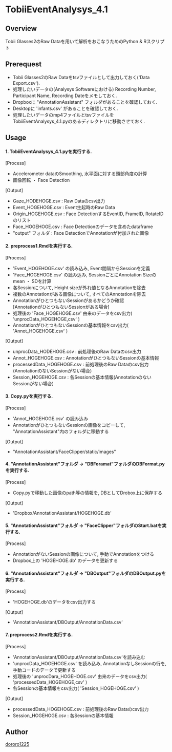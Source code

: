 TobiiEventAnalysys_4.1
====

## Overview
Tobii Glasses2のRaw Dataを用いて解析をおこなうためのPython & Rスクリプト

## Prerequest
- Tobii Glasses2のRaw Dataをtsvファイルとして出力しておく('Data Export.csv').
- 処理したいデータの(Analysys Softwareにおける) Recording Number, Participant Name, Recording Dateをメモしておく.
- Dropboxに "AnnotationAssistant" フォルダがあることを確認しておく.
- Desktopに 'infants.csv' があることを確認しておく.
- 処理したいデータのmp4ファイルとtsvファイルをTobiiEventAnalysys_4.1.pyのあるディレクトリに移動させておく.

## Usage
#### 1. TobiiEventAnalysys_4.1.pyを実行する.
[Process]
 - Accelerometer dataのSmoothing, 水平面に対する頭部角度の計算
 - 画像回転 ・ Face Detection


 [Output]
  - Gaze_HODEHOGE.csv : Raw Dataのcsv出力
  - Event_HOGEHOGE.csv : Event生起時のRaw Data
  - Origin_HOGEHOGE.csv : Face DetectionするEventID, FrameID, RotateIDのリスト
  - Face_HOGEHOGE.csv : Face Detectionのデータを含めたdataframe
  - "output" フォルダ : Face DetectionでAnnotationが付加された画像

#### 2. preprocess1.Rmdを実行する.
[Process]
 - 'Event_HOGEHOGE.csv' の読み込み, Event間隔からSessionを定義
 - 'Face_HOGEHOGE.csv' の読み込み, SessionごとにAnnotation Sizeのmean ・ SDを計算
 - 各Sessionについて, Height sizeが外れ値となるAnnotationを除去
 - 複数のAnnotationがある画像について, すべてのAnnotationを除去
 - AnnotationがひとつもないSessionがあるかどうか確認    
 [AnnotationがひとつもないSessionがある場合]
  - 処理後の 'Face_HOGEHOGE.csv' 由来のデータをcsv出力( 'unprocData_HOGEHOGE,csv' )
  - AnnotationがひとつもないSessionの基本情報をcsv出力( 'Annot_HOGEHOGE.csv' )


 [Output]
  - unprocData_HODEHOGE.csv : 前処理後のRaw Dataのcsv出力
  - Annot_HOGEHOGE.csv : AnnotationがひとつもないSessionの基本情報
  - processedData_HOGEHOGE.csv :  前処理後のRaw Dataのcsv出力(AnnotationのないSessionがない場合)
  - Session_HOGEHOGE.csv    : 各Sessionの基本情報(AnnotationのないSessionがない場合)

#### 3. Copy.pyを実行する.
[Process]
 - 'Annot_HOGEHOGE.csv' の読み込み
 - AnnotationがひとつもないSessionの画像をコピーして, "AnnotationAssistant"内のフォルダに移動する


 [Output]
 - "AnnotationAssistant/FaceClipper/static/images"

#### 4. "AnnotationAssistant"フォルダ → "DBForamat"フォルダのDBFormat.pyを実行する.
[Process]
 - Copy.pyで移動した画像のpath等の情報を, DBとしてDrobox上に保存する

 [Output]
 - 'Dropbox/AnnotationAssistant/HOGEHOGE.db'

#### 5. "AnnotationAssistant"フォルダ → "FaceClipper"フォルダのStart.batを実行する.
[Process]
 - AnnotationがないSessionの画像について, 手動でAnnotationをつける
 - Dropbox上の 'HOGEHOGE.db' のデータを更新する

#### 6. "AnnotationAssistant"フォルダ → "DBOutput"フォルダのDBOutput.pyを実行する.
[Process]
 - 'HOGEHOGE.db'のデータをcsv出力する


 [Output]
 - 'AnnotationAssistant/DBOutput/AnnotationData.csv'

#### 7. preprocess2.Rmdを実行する.
[Process]
 - 'AnnotationAssistant/DBOutput/AnnotationData.csv'を読み込む
 - 'unprocData_HOGEHOGE.csv' を読み込み, AnnotationなしSessionの行を, 手動コードのデータで更新する
 - 処理後の 'unprocDara_HOGEHOGE.csv' 由来のデータをcsv出力( 'processedData_HOGEHOGE,csv' )
 - 各Sessionの基本情報をcsv出力( 'Session_HOGEHOGE.csv' )

 [Output]
 - processedData_HOGEHOGE.csv :  前処理後のRaw Dataのcsv出力
 - Session_HOGEHOGE.csv    : 各Sessionの基本情報

## Author

[dororo1225](https://github.com/dororo1225)
